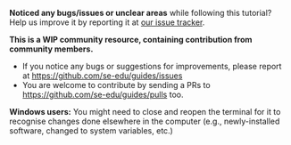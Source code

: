 <div id="report-bugs">

<box type="important" icon=":fas-bug:" seamless>

**Noticed any bugs/issues or unclear areas** while following this tutorial? Help us improve it by reporting it at [our issue tracker](https://github.com/se-edu/guides/issues).
</box>
</div>

<div id="wip-warning">
<box type="warning" light>

**This is a WIP community resource, containing contribution from community members.**

* If you notice any bugs or suggestions for improvements, please report at https://github.com/se-edu/guides/issues
* You are welcome to contribute by sending a PRs to https://github.com/se-edu/guides/pulls too.
</box>
</div>

<div id="windows-restart-terminal">
<box type="info" icon=":fab-windows:" seamless>

**Windows users:** You might need to close and reopen the terminal for it to recognise changes done elsewhere in the computer (e.g., newly-installed software, changed to system variables, etc.)
</box>
</div>

